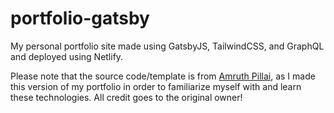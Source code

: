 # portfolio-gatsby
My personal portfolio site made using GatsbyJS, TailwindCSS, and GraphQL and deployed using Netlify.

Please note that the source code/template is from [Amruth Pillai](https://github.com/AmruthPillai/ResumeOnTheWeb-Gatsby), as I made this version of my portfolio in order to familiarize myself with and learn these technologies.  All credit goes to the original owner!
